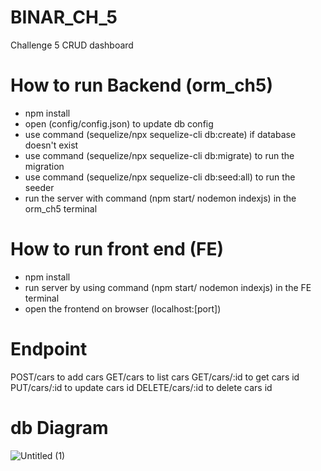 # BINAR_CH_5
Challenge 5
CRUD dashboard

# How to run Backend (orm_ch5)
 - npm install
 - open (config/config.json) to update db config 
 - use command (sequelize/npx sequelize-cli db:create) if database doesn't exist
 - use command (sequelize/npx sequelize-cli db:migrate) to run the migration
 - use command (sequelize/npx sequelize-cli db:seed:all) to run the seeder
 - run the server with command (npm start/ nodemon indexjs) in the orm_ch5 terminal

# How to run front end (FE)
 - npm install
 - run server by using command (npm start/ nodemon indexjs) in the FE terminal
 - open the frontend on browser (localhost:[port])

# Endpoint
  POST/cars to add cars
  GET/cars to list cars
  GET/cars/:id to get cars id
  PUT/cars/:id to update cars id
  DELETE/cars/:id to delete cars id
  
  # db Diagram
 
![Untitled (1)](https://user-images.githubusercontent.com/111718306/194738227-95c48327-09da-4e46-9584-5a6be65cf548.png)
